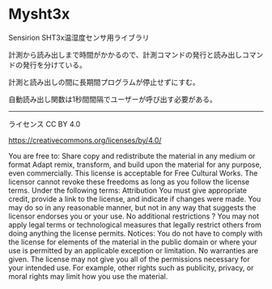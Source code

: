 # Mysht3x
Sensirion SHT3x温湿度センサ用ライブラリ

計測から読み出しまで時間がかかるので、計測コマンドの発行と読み出しコマンドの発行を分けている。

計測と読み出しの間に長期間プログラムが停止せずにすむ。

自動読み出し関数は1秒間間隔でユーザーが呼び出す必要がある。

-----------------------------------------------------------
ライセンス CC BY 4.0

https://creativecommons.org/licenses/by/4.0/

You are free to:
Share
	copy and redistribute the material in any medium or format
Adapt
	remix, transform, and build upon the material
	for any purpose, even commercially.
	This license is acceptable for Free Cultural Works.
	The licensor cannot revoke these freedoms as long as you follow the license terms.
Under the following terms:
Attribution 
	You must give appropriate credit, provide a link to the license, and indicate if changes were made. You may do so in any reasonable manner, but not in any way that suggests the licensor endorses you or your use.
	No additional restrictions ? You may not apply legal terms or technological measures that legally restrict others from doing anything the license permits.
Notices:
	You do not have to comply with the license for elements of the material in the public domain or where your use is permitted by an applicable exception or limitation.
	No warranties are given. The license may not give you all of the permissions necessary for your intended use. For example, other rights such as publicity, privacy, or moral rights may limit how you use the material.
